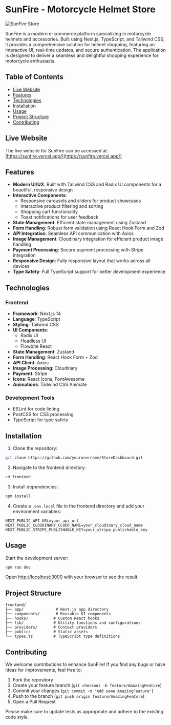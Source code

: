 # SunFire - Motorcycle Helmet Store

![SunFire Store](https://github.com/yourusername/StoreDashboard/assets/your-asset-id/main-screenshot.png)

SunFire is a modern e-commerce platform specializing in motorcycle helmets and accessories. Built using Next.js, TypeScript, and Tailwind CSS, it provides a comprehensive solution for helmet shopping, featuring an interactive UI, real-time updates, and secure authentication. The application is designed to deliver a seamless and delightful shopping experience for motorcycle enthusiasts.

## Table of Contents
- [Live Website](#live-website)
- [Features](#features)
- [Technologies](#technologies)
- [Installation](#installation)
- [Usage](#usage)
- [Project Structure](#project-structure)
- [Contributing](#contributing)

## Live Website

The live website for SunFire can be accessed at:
[https://sunfire.vercel.app/](https://sunfire.vercel.app/)

## Features

- **Modern UI/UX**: Built with Tailwind CSS and Radix UI components for a beautiful, responsive design
- **Interactive Components**: 
  - Responsive carousels and sliders for product showcases
  - Interactive product filtering and sorting
  - Shopping cart functionality
  - Toast notifications for user feedback
- **State Management**: Efficient state management using Zustand
- **Form Handling**: Robust form validation using React Hook Form and Zod
- **API Integration**: Seamless API communication with Axios
- **Image Management**: Cloudinary integration for efficient product image handling
- **Payment Processing**: Secure payment processing with Stripe integration
- **Responsive Design**: Fully responsive layout that works across all devices
- **Type Safety**: Full TypeScript support for better development experience

## Technologies

### Frontend
- **Framework**: Next.js 14
- **Language**: TypeScript
- **Styling**: Tailwind CSS
- **UI Components**: 
  - Radix UI
  - Headless UI
  - Flowbite React
- **State Management**: Zustand
- **Form Handling**: React Hook Form + Zod
- **API Client**: Axios
- **Image Processing**: Cloudinary
- **Payment**: Stripe
- **Icons**: React Icons, FontAwesome
- **Animations**: Tailwind CSS Animate

### Development Tools
- ESLint for code linting
- PostCSS for CSS processing
- TypeScript for type safety

## Installation

1. Clone the repository:
```bash
git clone https://github.com/yourusername/StoreDashboard.git
```

2. Navigate to the frontend directory:
```bash
cd frontend
```

3. Install dependencies:
```bash
npm install
```

4. Create a `.env.local` file in the frontend directory and add your environment variables:
```env
NEXT_PUBLIC_API_URL=your_api_url
NEXT_PUBLIC_CLOUDINARY_CLOUD_NAME=your_cloudinary_cloud_name
NEXT_PUBLIC_STRIPE_PUBLISHABLE_KEY=your_stripe_publishable_key
```

## Usage

Start the development server:

```bash
npm run dev
```

Open [http://localhost:3000](http://localhost:3000) with your browser to see the result.

## Project Structure

```
frontend/
├── app/              # Next.js app directory
├── components/       # Reusable UI components
├── hooks/           # Custom React hooks
├── lib/             # Utility functions and configurations
├── providers/       # Context providers
├── public/          # Static assets
└── types.ts         # TypeScript type definitions
```

## Contributing

We welcome contributions to enhance SunFire! If you find any bugs or have ideas for improvements, feel free to:

1. Fork the repository
2. Create your feature branch (`git checkout -b feature/AmazingFeature`)
3. Commit your changes (`git commit -m 'Add some AmazingFeature'`)
4. Push to the branch (`git push origin feature/AmazingFeature`)
5. Open a Pull Request

Please make sure to update tests as appropriate and adhere to the existing code style.
